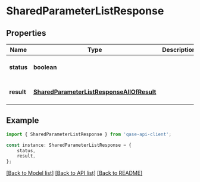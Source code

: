 # SharedParameterListResponse


## Properties

Name | Type | Description | Notes
------------ | ------------- | ------------- | -------------
**status** | **boolean** |  | [optional] [default to undefined]
**result** | [**SharedParameterListResponseAllOfResult**](SharedParameterListResponseAllOfResult.md) |  | [optional] [default to undefined]

## Example

```typescript
import { SharedParameterListResponse } from 'qase-api-client';

const instance: SharedParameterListResponse = {
    status,
    result,
};
```

[[Back to Model list]](../README.md#documentation-for-models) [[Back to API list]](../README.md#documentation-for-api-endpoints) [[Back to README]](../README.md)
